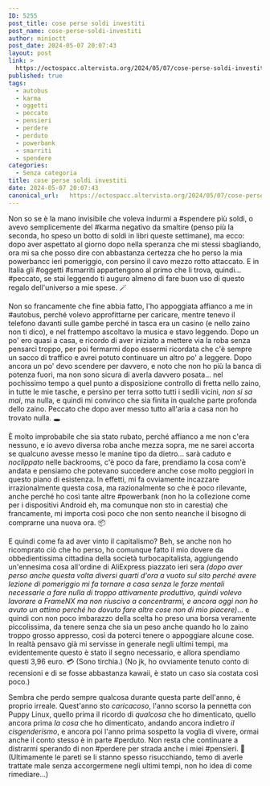 ```yaml
---
ID: 5255
post_title: cose perse soldi investiti
post_name: cose-perse-soldi-investiti
author: minioctt
post_date: 2024-05-07 20:07:43
layout: post
link: >
  https://octospacc.altervista.org/2024/05/07/cose-perse-soldi-investiti/
published: true
tags:
  - autobus
  - karma
  - oggetti
  - peccato
  - pensieri
  - perdere
  - perduto
  - powerbank
  - smarriti
  - spendere
categories:
  - Senza categoria
title: cose perse soldi investiti
date: 2024-05-07 20:07:43
canonical_url:   https://octospacc.altervista.org/2024/05/07/cose-perse-soldi-investiti/
---
```

<!-- wp:paragraph -->
<p>Non so se è la mano invisibile che voleva indurmi a #spendere più soldi, o avevo semplicemente del #karma negativo da smaltire (penso più la seconda, ho speso un botto di soldi in libri queste settimane), ma ecco: dopo aver aspettato al giorno dopo nella speranza che mi stessi sbagliando, ora mi sa che posso dire con abbastanza certezza che ho perso la mia powerbancc ieri pomeriggio, con persino il cavo mezzo rotto attaccato. E in Italia gli #oggetti #smarriti appartengono al primo che li trova, quindi... #peccato, se stai leggendo ti auguro almeno di fare buon uso di questo regalo dell'universo a mie spese. 🪄</p>
<!-- /wp:paragraph -->

<!-- wp:paragraph -->
<p>Non so francamente che fine abbia fatto, l'ho appoggiata affianco a me in #autobus, perché volevo approfittarne per caricare, mentre tenevo il telefono davanti sulle gambe perché in tasca era un casino (e nello zaino non ti dico), e nel frattempo ascoltavo la musica e stavo leggendo. Dopo un po' ero quasi a casa, e ricordo di aver iniziato a mettere via la roba senza pensarci troppo, per poi fermarmi dopo essermi ricordata che c'è sempre un sacco di traffico e avrei potuto continuare un altro po' a leggere. Dopo ancora un po' devo scendere per davvero, e noto che non ho più la banca di potenza fuori, ma non sono sicura di averla davvero posata... nel pochissimo tempo a quel punto a disposizione controllo di fretta nello zaino, in tutte le mie tasche, e persino per terra sotto tutti i sedili vicini, <em>non si sa mai</em>, ma nulla, e quindi mi convinco che sia finita in qualche parte profonda dello zaino. Peccato che dopo aver messo tutto all'aria a casa non ho trovato nulla. 🕳️</p>
<!-- /wp:paragraph -->

<!-- wp:paragraph -->
<p>È molto improbabile che sia stato rubato, perché affianco a me non c'era nessuno, e io avevo diversa roba anche mezza sopra, me ne sarei accorta se qualcuno avesse messo le manine tipo da dietro... sarà caduto e <em>noclippato</em> nelle backrooms, c'è poco da fare, prendiamo la cosa com'è andata e pensiamo che potevano succedere anche cose molto peggiori in questo piano di esistenza. In effetti, mi fa ovviamente incazzare irrazionalmente questa cosa, ma razionalmente so che è poco rilevante, anche perché ho così tante altre #powerbank (non ho la collezione come per i dispositivi Android eh, ma comunque non sto in carestia) che francamente, mi importa così poco che non sento neanche il bisogno di comprarne una nuova ora. 📦</p>
<!-- /wp:paragraph -->

<!-- wp:paragraph -->
<p>E quindi come fa ad aver vinto il capitalismo? Beh, se anche non ho ricomprato ciò che ho perso, ho comunque fatto il mio dovere da obbedientissima cittadina della società turbocapitalista, aggiungendo un'ennesima cosa all'ordine di AliExpress piazzato ieri sera <em>(dopo aver perso anche questa volta diversi quarti d'ora a vuoto sul sito perché avere lezione di pomeriggio mi fa tornare a casa senza le forze mentali necessarie a fare nulla di troppo attivamente produttivo, quindi volevo lavorare a FrameNX ma non riuscivo a concentrarmi, e ancora oggi non ho avuto un attimo perché ho dovuto fare altre cose non di mio piacere)</em>... e quindi con non poco imbarazzo della scelta ho preso una borsa veramente piccolissima, da tenere senza che sia un peso anche quando ho lo zaino troppo grosso appresso, così da poterci tenere o appoggiare alcune cose. In realtà pensavo già mi servisse in generale negli ultimi tempi, ma evidentemente questo è stato il segno necessario, e allora spendiamo questi 3,96 euro. 💳 (Sono tirchia.) (No jk, ho ovviamente tenuto conto di recensioni e di se fosse abbastanza kawaii, è stato un caso sia costata così poco.)</p>
<!-- /wp:paragraph -->

<!-- wp:paragraph -->
<p>Sembra che perdo sempre qualcosa durante questa parte dell'anno, è proprio irreale. Quest'anno sto <em>caricacoso</em>, l'anno scorso la pennetta con Puppy Linux, quello prima il ricordo di <em>qualcosa</em> che ho dimenticato, quello ancora prima <em>la cosa</em> che ho dimenticato, andando ancora indietro <em>il cisgenderismo</em>, e ancora poi l'anno prima sospetto la voglia di vivere, ormai anche il conto stesso è in parte #perduto. Non resta che continuare a distrarmi sperando di non #perdere per strada anche i miei #pensieri. 🍂 (Ultimamente le pareti se li stanno spesso risucchiando, temo di averle trattate male senza accorgermene negli ultimi tempi, non ho idea di come rimediare...)</p>
<!-- /wp:paragraph -->